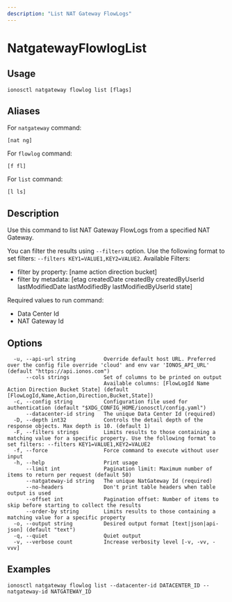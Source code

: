 ```yaml
---
description: "List NAT Gateway FlowLogs"
---
```


# NatgatewayFlowlogList

## Usage

```text
ionosctl natgateway flowlog list [flags]
```

## Aliases

For `natgateway` command:

```text
[nat ng]
```

For `flowlog` command:

```text
[f fl]
```

For `list` command:

```text
[l ls]
```

## Description

Use this command to list NAT Gateway FlowLogs from a specified NAT Gateway.

You can filter the results using `--filters` option. Use the following format to set filters: `--filters KEY1=VALUE1,KEY2=VALUE2`.
Available Filters:
* filter by property: [name action direction bucket]
* filter by metadata: [etag createdDate createdBy createdByUserId lastModifiedDate lastModifiedBy lastModifiedByUserId state]

Required values to run command:

* Data Center Id
* NAT Gateway Id

## Options

```text
  -u, --api-url string         Override default host URL. Preferred over the config file override 'cloud' and env var 'IONOS_API_URL' (default "https://api.ionos.com")
      --cols strings           Set of columns to be printed on output 
                               Available columns: [FlowLogId Name Action Direction Bucket State] (default [FlowLogId,Name,Action,Direction,Bucket,State])
  -c, --config string          Configuration file used for authentication (default "$XDG_CONFIG_HOME/ionosctl/config.yaml")
      --datacenter-id string   The unique Data Center Id (required)
  -D, --depth int32            Controls the detail depth of the response objects. Max depth is 10. (default 1)
  -F, --filters strings        Limits results to those containing a matching value for a specific property. Use the following format to set filters: --filters KEY1=VALUE1,KEY2=VALUE2
  -f, --force                  Force command to execute without user input
  -h, --help                   Print usage
      --limit int              Pagination limit: Maximum number of items to return per request (default 50)
      --natgateway-id string   The unique NatGateway Id (required)
      --no-headers             Don't print table headers when table output is used
      --offset int             Pagination offset: Number of items to skip before starting to collect the results
      --order-by string        Limits results to those containing a matching value for a specific property
  -o, --output string          Desired output format [text|json|api-json] (default "text")
  -q, --quiet                  Quiet output
  -v, --verbose count          Increase verbosity level [-v, -vv, -vvv]
```

## Examples

```text
ionosctl natgateway flowlog list --datacenter-id DATACENTER_ID --natgateway-id NATGATEWAY_ID
```

